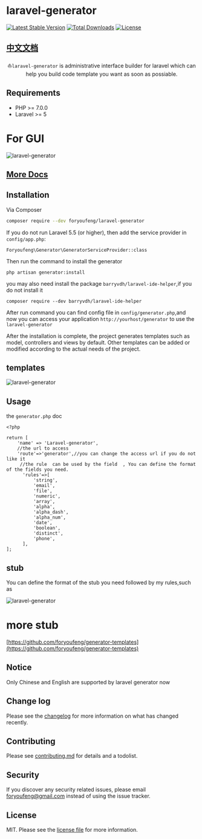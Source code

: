 # laravel-generator

[![Latest Stable Version](https://poser.pugx.org/foryoufeng/laravel-generator/v/stable)](https://packagist.org/packages/foryoufeng/laravel-generator)
[![Total Downloads](https://poser.pugx.org/foryoufeng/laravel-generator/downloads)](https://packagist.org/packages/foryoufeng/laravel-generator)
[![License](https://poser.pugx.org/foryoufeng/laravel-generator/license)](https://packagist.org/packages/foryoufeng/laravel-generator)

## [中文文档](readme_zh_CN.md)

<p align="center">⛵<code>laravel-generator</code> is administrative interface builder for laravel which can help you build code template you want as soon as possiable.</p>

Requirements
------------
 - PHP >= 7.0.0
 - Laravel >= 5
 
 # For GUI
<img src="https://cdn.linkgoup.com/laravel_generator_v2_en_index.png" alt="laravel-generator">

## [More Docs](https://learnku.com/index.php/docs/laravel-generator-en)

## Installation

Via Composer

``` bash
composer require --dev foryoufeng/laravel-generator
```

If you do not run Laravel 5.5 (or higher), then add the service provider in `config/app.php`:
```
Foryoufeng\Generator\GeneratorServiceProvider::class
```

Then run the command to install the generator
```
php artisan generator:install
```

you may also need install the package `barryvdh/laravel-ide-helper`,if you do not install it

```
composer require --dev barryvdh/laravel-ide-helper
```

After run command you can find config file in `config/generator.php`,and now you can access your application `http://yourhost/generator` to use the `laravel-generator`

After the installation is complete, the project generates templates such as model, controllers and views by default. Other templates can be added or modified according to the actual needs of the project.

## templates

<img src="https://cdn.linkgoup.com/laravel_generator_en_template.png" alt="laravel-generator">
 
## Usage
the `generator.php` doc
```
<?php

return [
    'name' => 'Laravel-generator',
    //the url to access
    'route'=>'generator',//you can change the access url if you do not like it
     //the rule  can be used by the field  , You can define the format of the fields you need.
      'rules'=>[
          'string',
          'email',
          'file',
          'numeric',
          'array',
          'alpha',
          'alpha_dash',
          'alpha_num',
          'date',
          'boolean',
          'distinct',
          'phone',
      ],
];
```

## stub
You can define the format of the stub you need followed by my rules,such as

<img src="https://cdn.linkgoup.com/laravel_generator_v2_en.png" alt="laravel-generator">

# more stub
[https://github.com/foryoufeng/generator-templates](https://github.com/foryoufeng/generator-templates)

## Notice

Only Chinese and English are supported by laravel generator now 

## Change log

Please see the [changelog](changelog.md) for more information on what has changed recently.

## Contributing

Please see [contributing.md](contributing.md) for details and a todolist.

## Security

If you discover any security related issues, please email foryoufeng@gmail.com instead of using the issue tracker.

## License

MIT. Please see the [license file](license.md) for more information.
